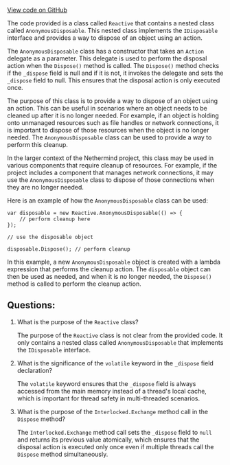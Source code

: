 [View code on GitHub](https://github.com/NethermindEth/nethermind/src/Nethermind/Nethermind.Core/Reactive.cs)

The code provided is a class called `Reactive` that contains a nested class called `AnonymousDisposable`. This nested class implements the `IDisposable` interface and provides a way to dispose of an object using an action. 

The `AnonymousDisposable` class has a constructor that takes an `Action` delegate as a parameter. This delegate is used to perform the disposal action when the `Dispose()` method is called. The `Dispose()` method checks if the `_dispose` field is null and if it is not, it invokes the delegate and sets the `_dispose` field to null. This ensures that the disposal action is only executed once.

The purpose of this class is to provide a way to dispose of an object using an action. This can be useful in scenarios where an object needs to be cleaned up after it is no longer needed. For example, if an object is holding onto unmanaged resources such as file handles or network connections, it is important to dispose of those resources when the object is no longer needed. The `AnonymousDisposable` class can be used to provide a way to perform this cleanup.

In the larger context of the Nethermind project, this class may be used in various components that require cleanup of resources. For example, if the project includes a component that manages network connections, it may use the `AnonymousDisposable` class to dispose of those connections when they are no longer needed. 

Here is an example of how the `AnonymousDisposable` class can be used:

```
var disposable = new Reactive.AnonymousDisposable(() => {
    // perform cleanup here
});

// use the disposable object

disposable.Dispose(); // perform cleanup
```

In this example, a new `AnonymousDisposable` object is created with a lambda expression that performs the cleanup action. The `disposable` object can then be used as needed, and when it is no longer needed, the `Dispose()` method is called to perform the cleanup action.
## Questions: 
 1. What is the purpose of the `Reactive` class?
    
    The purpose of the `Reactive` class is not clear from the provided code. It only contains a nested class called `AnonymousDisposable` that implements the `IDisposable` interface.

2. What is the significance of the `volatile` keyword in the `_dispose` field declaration?
    
    The `volatile` keyword ensures that the `_dispose` field is always accessed from the main memory instead of a thread's local cache, which is important for thread safety in multi-threaded scenarios.

3. What is the purpose of the `Interlocked.Exchange` method call in the `Dispose` method?
    
    The `Interlocked.Exchange` method call sets the `_dispose` field to `null` and returns its previous value atomically, which ensures that the disposal action is executed only once even if multiple threads call the `Dispose` method simultaneously.